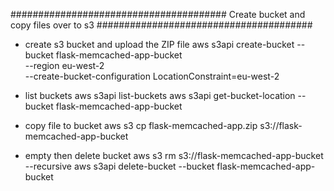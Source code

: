 #######################################
Create bucket and copy files over to s3
#######################################
- create s3 bucket and upload the ZIP file
    aws s3api create-bucket --bucket flask-memcached-app-bucket \
    --region eu-west-2 \
    --create-bucket-configuration LocationConstraint=eu-west-2
- list buckets
    aws s3api list-buckets
    aws s3api get-bucket-location --bucket flask-memcached-app-bucket

- copy file to bucket
    aws s3 cp flask-memcached-app.zip s3://flask-memcached-app-bucket


- empty then delete bucket
    aws s3 rm s3://flask-memcached-app-bucket --recursive
    aws s3api delete-bucket --bucket flask-memcached-app-bucket
